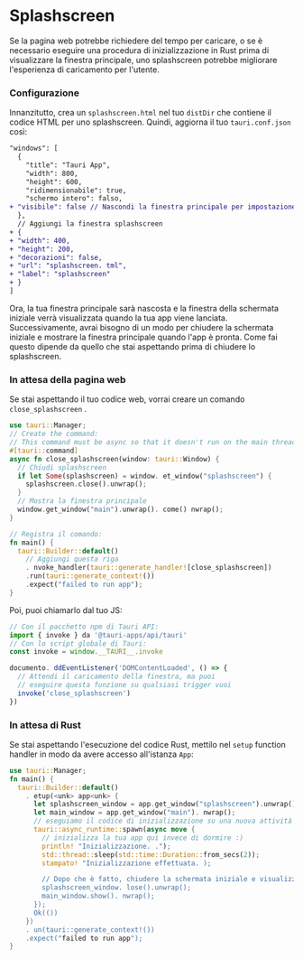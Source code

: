 # Splashscreen

Se la pagina web potrebbe richiedere del tempo per caricare, o se è necessario eseguire una procedura di inizializzazione in Rust prima di visualizzare la finestra principale, uno splashscreen potrebbe migliorare l'esperienza di caricamento per l'utente.

### Configurazione

Innanzitutto, crea un `splashscreen.html` nel tuo `distDir` che contiene il codice HTML per uno splashscreen. Quindi, aggiorna il tuo `tauri.conf.json` così:

```diff
"windows": [
  {
    "title": "Tauri App",
    "width": 800,
    "height": 600,
    "ridimensionabile": true,
    "schermo intero": falso,
+ "visibile": false // Nascondi la finestra principale per impostazione predefinita
  },
  // Aggiungi la finestra splashscreen
+ {
+ "width": 400,
+ "height": 200,
+ "decorazioni": false,
+ "url": "splashscreen. tml",
+ "label": "splashscreen"
+ }
]
```

Ora, la tua finestra principale sarà nascosta e la finestra della schermata iniziale verrà visualizzata quando la tua app viene lanciata. Successivamente, avrai bisogno di un modo per chiudere la schermata iniziale e mostrare la finestra principale quando l'app è pronta. Come fai questo dipende da quello che stai aspettando prima di chiudere lo splashscreen.

### In attesa della pagina web

Se stai aspettando il tuo codice web, vorrai creare un comando `close_splashscreen` [](command).

```rust src-tauri/main.rs
use tauri::Manager;
// Create the command:
// This command must be async so that it doesn't run on the main thread.
#[tauri::command]
async fn close_splashscreen(window: tauri::Window) {
  // Chiudi splashscreen
  if let Some(splashscreen) = window. et_window("splashscreen") {
    splashscreen.close().unwrap();
  }
  // Mostra la finestra principale
  window.get_window("main").unwrap(). come() nwrap();
}

// Registra il comando:
fn main() {
  tauri::Builder::default()
    // Aggiungi questa riga
    . nvoke_handler(tauri::generate_handler![close_splashscreen])
    .run(tauri::generate_context!())
    .expect("failed to run app");
}

```

Poi, puoi chiamarlo dal tuo JS:

```js
// Con il pacchetto npm di Tauri API:
import { invoke } da '@tauri-apps/api/tauri'
// Con lo script globale di Tauri:
const invoke = window.__TAURI__.invoke

documento. ddEventListener('DOMContentLoaded', () => {
  // Attendi il caricamento della finestra, ma puoi
  // eseguire questa funzione su qualsiasi trigger vuoi
  invoke('close_splashscreen')
})
```

### In attesa di Rust

Se stai aspettando l'esecuzione del codice Rust, mettilo nel `setup` function handler in modo da avere accesso all'istanza `App`:

```rust src-tauri/main.rs
use tauri::Manager;
fn main() {
  tauri::Builder::default()
    . etup(<unk> app<unk> {
      let splashscreen_window = app.get_window("splashscreen").unwrap();
      let main_window = app.get_window("main"). nwrap();
      // eseguiamo il codice di inizializzazione su una nuova attività in modo che l'app non congeli
      tauri::async_runtime::spawn(async move {
        // inizializza la tua app qui invece di dormire :)
        println! "Inizializzazione. .");
        std::thread::sleep(std::time::Duration::from_secs(2));
        stampato! "Inizializzazione effettuata. );

        // Dopo che è fatto, chiudere la schermata iniziale e visualizzare la finestra principale
        splashscreen_window. lose().unwrap();
        main_window.show(). nwrap();
      });
      Ok(())
    })
    . un(tauri::generate_context!())
    .expect("failed to run app");
}
```
